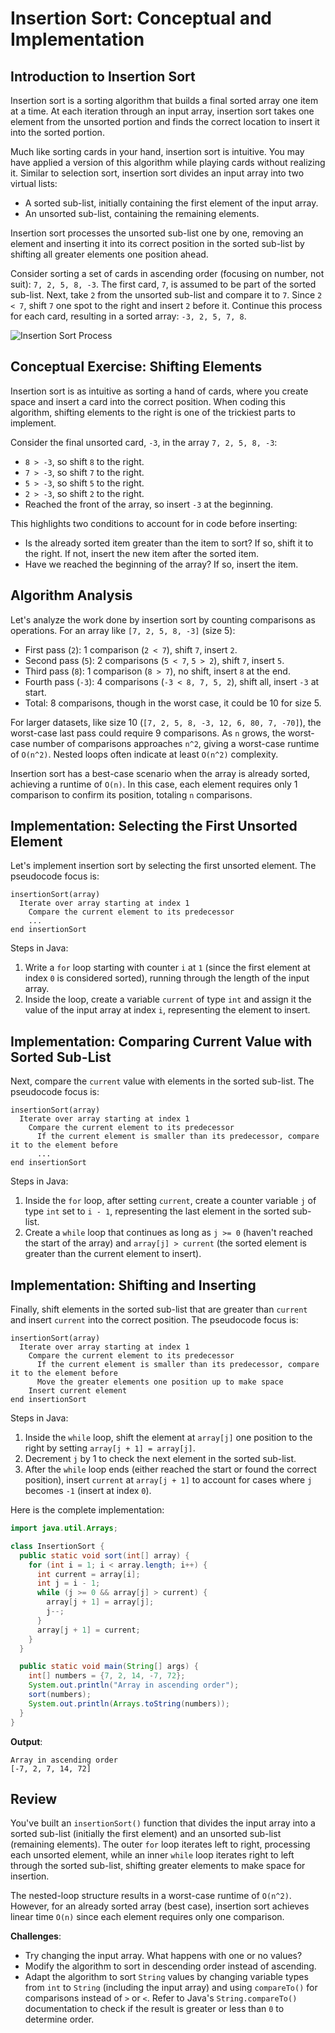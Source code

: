 # Insertion Sort: Conceptual and Implementation

## Introduction to Insertion Sort

Insertion sort is a sorting algorithm that builds a final sorted array one item at a time. At each iteration through an input array, insertion sort takes one element from the unsorted portion and finds the correct location to insert it into the sorted portion.

Much like sorting cards in your hand, insertion sort is intuitive. You may have applied a version of this algorithm while playing cards without realizing it. Similar to selection sort, insertion sort divides an input array into two virtual lists:

-   A sorted sub-list, initially containing the first element of the input array.
-   An unsorted sub-list, containing the remaining elements.

Insertion sort processes the unsorted sub-list one by one, removing an element and inserting it into its correct position in the sorted sub-list by shifting all greater elements one position ahead.

Consider sorting a set of cards in ascending order (focusing on number, not suit): `7, 2, 5, 8, -3`. The first card, `7`, is assumed to be part of the sorted sub-list. Next, take `2` from the unsorted sub-list and compare it to `7`. Since `2 < 7`, shift `7` one spot to the right and insert `2` before it. Continue this process for each card, resulting in a sorted array: `-3, 2, 5, 7, 8`.

![Insertion Sort Process](https://static-assets.codecademy.com/Paths/ap-computer-science/InsertionSort/insertionSort.png)

## Conceptual Exercise: Shifting Elements

Insertion sort is as intuitive as sorting a hand of cards, where you create space and insert a card into the correct position. When coding this algorithm, shifting elements to the right is one of the trickiest parts to implement.

Consider the final unsorted card, `-3`, in the array `7, 2, 5, 8, -3`:

-   `8 > -3`, so shift `8` to the right.
-   `7 > -3`, so shift `7` to the right.
-   `5 > -3`, so shift `5` to the right.
-   `2 > -3`, so shift `2` to the right.
-   Reached the front of the array, so insert `-3` at the beginning.

This highlights two conditions to account for in code before inserting:

-   Is the already sorted item greater than the item to sort? If so, shift it to the right. If not, insert the new item after the sorted item.
-   Have we reached the beginning of the array? If so, insert the item.

## Algorithm Analysis

Let's analyze the work done by insertion sort by counting comparisons as operations. For an array like `[7, 2, 5, 8, -3]` (size 5):

-   First pass (`2`): 1 comparison (`2 < 7`), shift `7`, insert `2`.
-   Second pass (`5`): 2 comparisons (`5 < 7`, `5 > 2`), shift `7`, insert `5`.
-   Third pass (`8`): 1 comparison (`8 > 7`), no shift, insert `8` at the end.
-   Fourth pass (`-3`): 4 comparisons (`-3 < 8, 7, 5, 2`), shift all, insert `-3` at start.
-   Total: 8 comparisons, though in the worst case, it could be 10 for size 5.

For larger datasets, like size 10 (`[7, 2, 5, 8, -3, 12, 6, 80, 7, -70]`), the worst-case last pass could require 9 comparisons. As `n` grows, the worst-case number of comparisons approaches `n^2`, giving a worst-case runtime of `O(n^2)`. Nested loops often indicate at least `O(n^2)` complexity.

Insertion sort has a best-case scenario when the array is already sorted, achieving a runtime of `O(n)`. In this case, each element requires only 1 comparison to confirm its position, totaling `n` comparisons.

## Implementation: Selecting the First Unsorted Element

Let's implement insertion sort by selecting the first unsorted element. The pseudocode focus is:

```pseudo
insertionSort(array)
  Iterate over array starting at index 1
    Compare the current element to its predecessor
    ...
end insertionSort
```

Steps in Java:

1. Write a `for` loop starting with counter `i` at `1` (since the first element at index `0` is considered sorted), running through the length of the input array.
2. Inside the loop, create a variable `current` of type `int` and assign it the value of the input array at index `i`, representing the element to insert.

## Implementation: Comparing Current Value with Sorted Sub-List

Next, compare the `current` value with elements in the sorted sub-list. The pseudocode focus is:

```pseudo
insertionSort(array)
  Iterate over array starting at index 1
    Compare the current element to its predecessor
      If the current element is smaller than its predecessor, compare it to the element before
      ...
end insertionSort
```

Steps in Java:

1. Inside the `for` loop, after setting `current`, create a counter variable `j` of type `int` set to `i - 1`, representing the last element in the sorted sub-list.
2. Create a `while` loop that continues as long as `j >= 0` (haven't reached the start of the array) and `array[j] > current` (the sorted element is greater than the current element to insert).

## Implementation: Shifting and Inserting

Finally, shift elements in the sorted sub-list that are greater than `current` and insert `current` into the correct position. The pseudocode focus is:

```pseudo
insertionSort(array)
  Iterate over array starting at index 1
    Compare the current element to its predecessor
      If the current element is smaller than its predecessor, compare it to the element before
      Move the greater elements one position up to make space
    Insert current element
end insertionSort
```

Steps in Java:

1. Inside the `while` loop, shift the element at `array[j]` one position to the right by setting `array[j + 1] = array[j]`.
2. Decrement `j` by 1 to check the next element in the sorted sub-list.
3. After the `while` loop ends (either reached the start or found the correct position), insert `current` at `array[j + 1]` to account for cases where `j` becomes `-1` (insert at index `0`).

Here is the complete implementation:

```java
import java.util.Arrays;

class InsertionSort {
  public static void sort(int[] array) {
    for (int i = 1; i < array.length; i++) {
      int current = array[i];
      int j = i - 1;
      while (j >= 0 && array[j] > current) {
        array[j + 1] = array[j];
        j--;
      }
      array[j + 1] = current;
    }
  }

  public static void main(String[] args) {
    int[] numbers = {7, 2, 14, -7, 72};
    System.out.println("Array in ascending order");
    sort(numbers);
    System.out.println(Arrays.toString(numbers));
  }
}
```

**Output**:

```
Array in ascending order
[-7, 2, 7, 14, 72]
```

## Review

You've built an `insertionSort()` function that divides the input array into a sorted sub-list (initially the first element) and an unsorted sub-list (remaining elements). The outer `for` loop iterates left to right, processing each unsorted element, while an inner `while` loop iterates right to left through the sorted sub-list, shifting greater elements to make space for insertion.

The nested-loop structure results in a worst-case runtime of `O(n^2)`. However, for an already sorted array (best case), insertion sort achieves linear time `O(n)` since each element requires only one comparison.

**Challenges**:

-   Try changing the input array. What happens with one or no values?
-   Modify the algorithm to sort in descending order instead of ascending.
-   Adapt the algorithm to sort `String` values by changing variable types from `int` to `String` (including the input array) and using `compareTo()` for comparisons instead of `>` or `<`. Refer to Java's `String.compareTo()` documentation to check if the result is greater or less than `0` to determine order.
